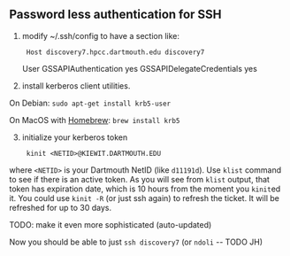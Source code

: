 
## Password less authentication for SSH

1. modify ~/.ssh/config to have a section like:

        Host discovery7.hpcc.dartmouth.edu discovery7
	  User <netid>
          GSSAPIAuthentication yes
          GSSAPIDelegateCredentials yes

2. install kerberos client utilities.

On Debian: `sudo apt-get install krb5-user`

On MacOS with [Homebrew](https://brew.sh/): `brew install krb5`

3. initialize your kerberos token

        kinit <NETID>@KIEWIT.DARTMOUTH.EDU
        
where `<NETID>` is your Dartmouth NetID (like `d11191d`).  Use `klist` command to see if there is an active token.
As you will see from `klist` output, that token has expiration date, which is 10 hours from the moment you `kinit`ed it. 
You could use `kinit -R` (or just ssh again) to refresh the ticket.
It will be refreshed for up to 30 days. 

TODO: make it even more sophisticated (auto-updated)

Now you should be able to just `ssh discovery7` (or `ndoli` -- TODO JH)

